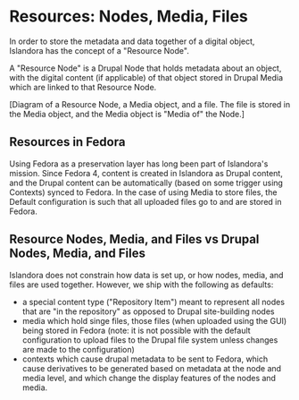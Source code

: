 # Resources: Nodes, Media, Files

In order to store the metadata and data together of a digital object, Islandora has the concept of a "Resource Node". 

A "Resource Node" is a Drupal Node that holds metadata about an object, with the digital content (if applicable) of that object stored in Drupal Media which are linked to that Resource Node. 

[Diagram of a Resource Node, a Media object, and a file. The file is stored in the Media object, and the Media object is "Media of" the Node.]

## Resources in Fedora

Using Fedora as a preservation layer has long been part of Islandora's mission. Since Fedora 4, content is created in Islandora as Drupal content, and the Drupal content can be automatically (based on some trigger using Contexts) synced to Fedora. In the case of using Media to store files, the Default configuration is such that all uploaded files go to and are stored in Fedora.

## Resource Nodes, Media, and Files vs Drupal Nodes, Media, and Files

Islandora does not constrain how data is set up, or how nodes, media, and files are used together. However, we ship with the following as defaults:

- a special content type ("Repository Item") meant to represent all nodes that are "in the repository" as opposed to Drupal site-building nodes
- media which hold singe files, those files (when uploaded using the GUI) being stored in Fedora (note: it is not possible with the default configuration to upload files to the Drupal file system unless changes are made to the configuration)
- contexts which cause drupal metadata to be sent to Fedora, which cause derivatives to be generated based on metadata at the node and media level, and which change the display features of the nodes and media. 



